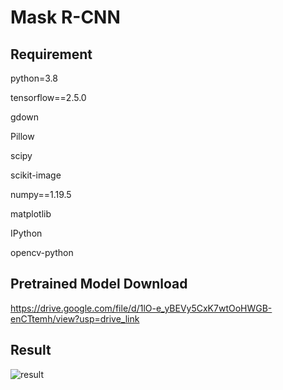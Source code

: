 # Mask R-CNN

## Requirement

python=3.8

tensorflow==2.5.0

gdown

Pillow

scipy

scikit-image

numpy==1.19.5

matplotlib

IPython

opencv-python

## Pretrained Model Download
https://drive.google.com/file/d/1lO-e_yBEVy5CxK7wtOoHWGB-enCTtemh/view?usp=drive_link

## Result
![result](https://github.com/user-attachments/assets/c0c7cde4-ca08-46e7-bfac-92989828b0c8)



